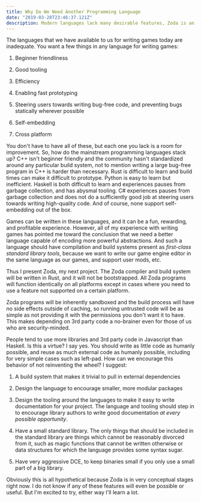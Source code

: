 ```yaml
---
title: Why Do We Need Another Programming Language 
date: "2019-03-28T23:46:37.121Z"
description: Modern languages lack many desirable features, Zoda is an attempt to change that somewhat.
---
```


The languages that we have available to us for writing games today are inadequate. You want a few things in any language for writing games:

1) Beginner friendliness

2) Good tooling

3) Efficiency

4) Enabling fast prototyping

5) Steering users towards writing bug-free code, and preventing bugs statically wherever possible

6) Self-embedding

7) Cross platform

You don't have to have all of these, but each one you lack is a room for improvement. So, how do the mainstream programming languages stack up? C++ isn't beginner friendly and the community hasn't standardized around any particular build system, not to mention writing a large bug-free program in C++ is harder than necessary. Rust is difficult to learn and build times can make it difficult to prototype. Python is easy to learn but inefficient. Haskell is both difficult to learn and experiences pauses from garbage collection, and has abysmal tooling. C# experiences pauses from garbage collection and does not do a sufficiently good job at steering users towards writing high-quality code. And of course, none support self-embedding out of the box.

Games can be written in these languages, and it can be a fun, rewarding, and profitable experience. However, all of my experience with writing games has pointed me toward the conclusion that we need a better language capable of encoding more powerful abstractions. And such a language should have compilation and build systems present as *first-class standard library tools*, because we want to write our game engine editor in the same language as our games, and support user mods, etc.

Thus I present Zoda, my next project. The Zoda compiler and build system will be written in Rust, and it will not be bootstrapped. All Zoda programs will function identically on all platforms except in cases where you need to use a feature not supported on a certain platform. 

Zoda programs will be inherently sandboxed and the build process will have no side effects outside of caching, so running untrusted code will be as simple as not providing it with the permissions you don't want it to have. This makes depending on 3rd party code a no-brainer even for those of us who are security-minded.

People tend to use more libraries and 3rd party code in Javascript than Haskell. Is this a virtue? I say yes. You should write as little code as humanly possible, and reuse as much external code as humanly possible, including for very simple cases such as left-pad. How can we encourage this behavior of not reinventing the wheel? I suggest:

1) A build system that makes it trivial to pull in external dependencies 

2) Design the language to encourage smaller, more modular packages

3) Design the tooling around the languages to make it easy to write documentation for your project. The language and tooling should step in to encourage library authors to write good documentation *at every possible opportunity*.

4) Have a small standard library. The only things that should be included in the standard library are things which cannot be reasonably divorced from it, such as magic functions that cannot be written otherwise or data structures for which the language provides some syntax sugar.

5) Have very aggressive DCE, to keep binaries small if you only use a small part of a big library.

Obviously this is all hypothetical because Zoda is in very conceptual stages right now. I do not know if any of these features will even be possible or useful. But I'm excited to try, either way I'll learn a lot.